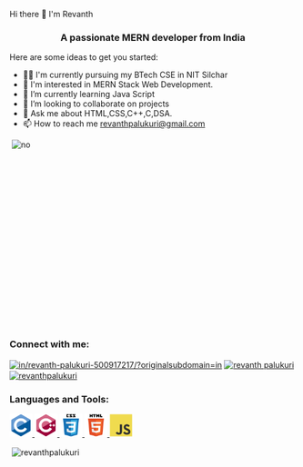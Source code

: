Hi there 👋 I'm Revanth
<h3 align="center">A passionate MERN developer from India</h3>
Here are some ideas to get you started:

- 🧑‍🎓 I'm currently pursuing my BTech CSE in NIT Silchar
- 👀 I'm interested in MERN Stack Web Development.
- 🌱 I’m currently learning Java Script
- 👯 I’m looking to collaborate on projects
- 💬 Ask me about HTML,CSS,C++,C,DSA.
- 📫 How to reach me revanthpalukuri@gmail.com
 <p> <img align="right" src="https://camo.githubusercontent.com/62da68eb62b1e5f175f7d1f0191dd89a653d7908feb22d37d4a0ab07365d6791/68747470733a2f2f6d656469612e67697068792e636f6d2f6d656469612f4d3967624264396e6244724f5475314d71782f67697068792e676966" alt="no" width="500px" height="350px"> </p>
<h3 align="left">Connect with me:</h3>
<p align="left">
<a href="https://www.linkedin.com/in/revanth-palukuri-500917217/?originalSubdomain=in" target="blank"><img align="center" src="https://raw.githubusercontent.com/rahuldkjain/github-profile-readme-generator/master/src/images/icons/Social/linked-in-alt.svg" alt="in/revanth-palukuri-500917217/?originalsubdomain=in" height="30" width="40" /></a>
<a href="https://www.facebook.com/revanth.palukuri.7" target="blank"><img align="center" src="https://raw.githubusercontent.com/rahuldkjain/github-profile-readme-generator/master/src/images/icons/Social/facebook.svg" alt="revanth palukuri" height="30" width="40" /></a>
<a href="https://codeforces.com/profile/revanthpalukuri" target="blank"><img align="center" src="https://cdn.jsdelivr.net/npm/simple-icons@3.0.1/icons/codeforces.svg" alt="revanthpalukuri" height="30" width="40" /></a>
</p>

<h3 align="left">Languages and Tools:</h3>
<p align="left"> <a href="https://www.cprogramming.com/" target="_blank"> <img src="https://raw.githubusercontent.com/devicons/devicon/master/icons/c/c-original.svg" alt="c" width="40" height="40"/> </a> <a href="https://www.w3schools.com/cpp/" target="_blank"> <img src="https://raw.githubusercontent.com/devicons/devicon/master/icons/cplusplus/cplusplus-original.svg" alt="cplusplus" width="40" height="40"/> </a> <a href="https://www.w3schools.com/css/" target="_blank"> <img src="https://raw.githubusercontent.com/devicons/devicon/master/icons/css3/css3-original-wordmark.svg" alt="css3" width="40" height="40"/> </a> <a href="https://www.w3.org/html/" target="_blank"> <img src="https://raw.githubusercontent.com/devicons/devicon/master/icons/html5/html5-original-wordmark.svg" alt="html5" width="40" height="40"/> </a> <a href="https://developer.mozilla.org/en-US/docs/Web/JavaScript" target="_blank"> <img src="https://raw.githubusercontent.com/devicons/devicon/master/icons/javascript/javascript-original.svg" alt="javascript" width="40" height="40"/> </a> </p>

<p>&nbsp;<img align="center" src="https://github-readme-stats.vercel.app/api?username=revanthpalukuri&show_icons=true&locale=en" alt="revanthpalukuri" /></p>
